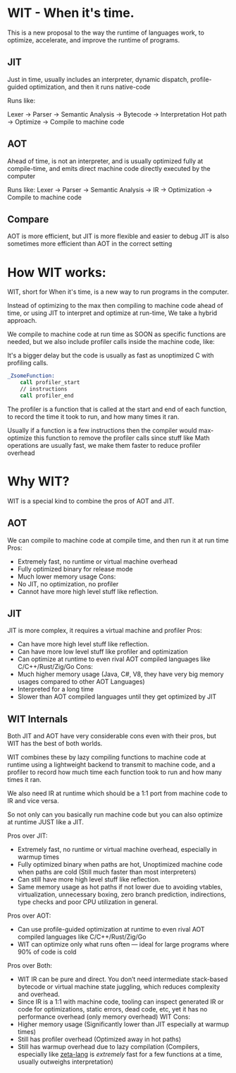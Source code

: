 # WIT - When it's time.

This is a new proposal to the way the runtime of languages work, to optimize, accelerate, and improve
the runtime of programs.

## JIT
Just in time, usually includes an interpreter, dynamic dispatch, profile-guided
optimization, and then it runs native-code

Runs like:

Lexer -> Parser -> Semantic Analysis -> Bytecode -> Interpretation
Hot path -> Optimize -> Compile to machine code

## AOT
Ahead of time, is not an interpreter, and is usually optimized fully at compile-time,
and emits direct machine code directly executed by the computer

Runs like:
Lexer -> Parser -> Semantic Analysis -> IR -> Optimization -> Compile to machine code

## Compare
AOT is more efficient, but JIT is more flexible and easier to debug
JIT is also sometimes more efficient than AOT in the correct setting

# How WIT works:
WIT, short for When it's time, is a new way to run programs in the computer.

Instead of optimizing to the max then compiling to machine code ahead of time,
or using JIT to interpret and optimize at run-time, We take a hybrid approach.

We compile to machine code at run time as SOON as specific functions are needed, but we also include profiler calls inside the machine code, like:

It's a bigger delay but the code is usually as fast as unoptimized C with profiling calls.
```asm
_ZsomeFunction:
    call profiler_start
    // instructions
    call profiler_end
```

The profiler is a function that is called at the start and end of each function, to record the
time it took to run, and how many times it ran.

Usually if a function is a few instructions then the compiler would max-optimize this function to remove the profiler calls
since stuff like Math operations are usually fast, we make them faster to reduce profiler overhead

# Why WIT?

WIT is a special kind to combine the pros of AOT and JIT.

## AOT
We can compile to machine code at compile time, and then run it at run time
Pros:
- Extremely fast, no runtime or virtual machine overhead
- Fully optimized binary for release mode
- Much lower memory usage
Cons:
- No JIT, no optimization, no profiler
- Cannot have more high level stuff like reflection.

## JIT
JIT is more complex, it requires a virtual machine and profiler
Pros:
- Can have more high level stuff like reflection.
- Can have more low level stuff like profiler and optimization
- Can optimize at runtime to even rival AOT compiled languages like C/C++/Rust/Zig/Go
Cons:
- Much higher memory usage (Java, C#, V8, they have very big memory usages compared to other AOT Languages)
- Interpreted for a long time
- Slower than AOT compiled languages until they get optimized by JIT

## WIT Internals

Both JIT and AOT have very considerable cons even with their pros, but WIT has
the best of both worlds.

WIT combines these by lazy compiling functions to machine code at runtime using
a lightweight backend to transmit to machine code, and a profiler to record
how much time each function took to run and how many times it ran.

We also need IR at runtime which should be a 1:1 port from machine code to IR and vice versa.

So not only can you basically run machine code but you can also optimize at runtime JUST like a JIT.

Pros over JIT:
- Extremely fast, no runtime or virtual machine overhead, especially in warmup times
- Fully optimized binary when paths are hot, Unoptimized machine code when paths are cold (Still much faster than most interpreters)
- Can still have more high level stuff like reflection.
- Same memory usage as hot paths if not lower due to avoiding vtables, virtualization, unnecessary boxing, zero branch prediction, indirections, type checks and poor CPU utilization in general.

Pros over AOT:
- Can use profile-guided optimization at runtime to even rival AOT compiled languages like C/C++/Rust/Zig/Go
- WIT can optimize only what runs often — ideal for large programs where 90% of code is cold

Pros over Both:
- WIT IR can be pure and direct. You don’t need intermediate stack-based bytecode or virtual machine state juggling, which reduces complexity and overhead.
- Since IR is a 1:1 with machine code, tooling can inspect generated IR or code for optimizations, static errors, dead code, etc, yet it has no performance overhead (only memory overhead)
WIT Cons:
- Higher memory usage (Significantly lower than JIT especially at warmup times)
- Still has profiler overhead (Optimized away in hot paths)
- Still has warmup overhead due to lazy compilation (Compilers, especially like [zeta-lang](https://github.com/Voxon-Development/zeta-lang) is *extremely* fast for a few functions at a time, usually outweighs interpretation)